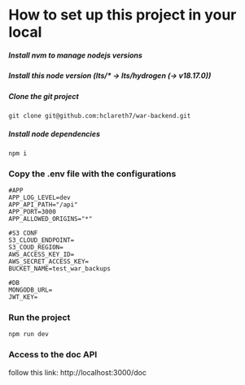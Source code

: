 # How to set up this project in your local

##### Install nvm to manage nodejs versions


##### Install this node version (lts/* -> lts/hydrogen (-> v18.17.0))

##### Clone the git project

`git clone git@github.com:hclareth7/war-backend.git`

##### Install node dependencies

`npm i`

### Copy the .env file with the configurations

```
#APP
APP_LOG_LEVEL=dev
APP_API_PATH="/api"
APP_PORT=3000
APP_ALLOWED_ORIGINS="*"

#S3 CONF
S3_CLOUD_ENDPOINT=
S3_COUD_REGION=
AWS_ACCESS_KEY_ID=
AWS_SECRET_ACCESS_KEY=
BUCKET_NAME=test_war_backups

#DB
MONGODB_URL=
JWT_KEY=
```

### Run the project

`npm run dev`

### Access to the doc API

follow this link: http://localhost:3000/doc

